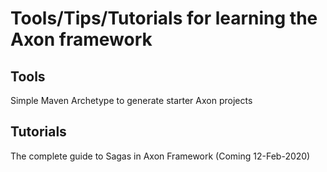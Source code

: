 # Tools/Tips/Tutorials for learning the Axon framework

## Tools

  Simple Maven Archetype to generate starter Axon projects

## Tutorials

  The complete guide to Sagas in Axon Framework (Coming 12-Feb-2020)
